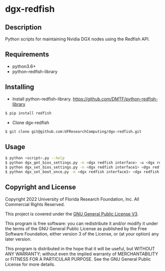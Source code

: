 # dgx-redfish

Description
----------
Python scripts for maintaining Nvidia DGX nodes using the Redfish API.

Requirements
----------
* python3.6+
* python-redfish-library

Installing
----------
* Install python-redfish-library. https://github.com/DMTF/python-redfish-library

```bash
$ pip install redfish
```

* Clone dgx-redfish

```bash
$ git clone git@github.com:UFResearchComputing/dgx-redfish.git
```

Usage
----------
```bash
$ python <script>.py --help
$ python dgx_get_bios_settings.py -n <dgx redfish interface> -u <dgx redfish username>
$ python dgx_set_bios_settings.py -n <dgx redfish interface1> <dgx redfish interface2> -u <dgx redfish username> -f <dgx bios file>
$ python dgx_set_boot_once.py -n <dgx redfish interface1> <dgx redfish interface2> -u <dgx redfish username> -s <Pxe, Usb, Cd, Hdd, BiosSetup>
```

Copyright and License
---------------------

Copyright 2022 University of Florida Research Foundation, Inc. All Commercial Rights Reserved.

This project is covered under the [GNU General Public License V3](https://www.gnu.org/licenses/gpl-3.0.en.html).

This program is free software: you can redistribute it and/or modify it under the terms of the GNU General Public License as published by
the Free Software Foundation, either version 3 of the License, or (at your option) any later version.

This program is distributed in the hope that it will be useful, but WITHOUT ANY WARRANTY; without even the implied warranty of
MERCHANTABILITY or FITNESS FOR A PARTICULAR PURPOSE. See the GNU General Public License for more details.